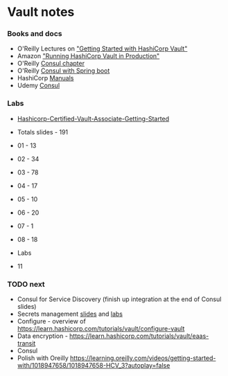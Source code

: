 # Vault notes

### Books and docs

* O'Reilly Lectures on ["Getting Started with HashiCorp Vault"](https://learning.oreilly.com/videos/getting-started-with/1018947658/)
* Amazon ["Running HashiCorp Vault in Production"](https://www.amazon.com/Running-HashiCorp-Vault-Production-McTeer-ebook/dp/B08JJLGMZ3/ref=sr_1_2)
* O'Reilly [Consul chapter](https://learning.oreilly.com/library/view/hands-on-infrastructure-monitoring/9781789612349/d8c01db8-8675-4bda-b0d5-71301bd187a5.xhtml)
* O'Reilly [Consul with Spring boot](https://learning.oreilly.com/library/view/mastering-spring-cloud/9781788475433/82644fbb-5beb-4bf5-838f-cd65790d95bb.xhtml)
* HashiCorp [Manuals](https://learn.hashicorp.com/)
* Udemy [Consul](https://www.udemy.com/course/hashicorp-consul/) 

### Labs

* [Hashicorp-Certified-Vault-Associate-Getting-Started](https://github.com/ned1313/Hashicorp-Certified-Vault-Associate-Getting-Started)

* Totals slides - 191
* 01 - 13
* 02 - 34
* 03 - 78
* 04 - 17
* 05 - 10  
* 06 - 20
* 07 - 1
* 08 - 18
  
* Labs
* 11

### TODO next
* Consul for Service Discovery (finish up integration at the end of Consul slides)
* Secrets management [slides](slides/Vault_configuration.md) and [labs](https://www.vaultproject.io/docs/secrets)
* Configure - overview of https://learn.hashicorp.com/tutorials/vault/configure-vault
* Data encryption - https://learn.hashicorp.com/tutorials/vault/eaas-transit
* Consul
* Polish with Oreilly https://learning.oreilly.com/videos/getting-started-with/1018947658/1018947658-HCV_3?autoplay=false

